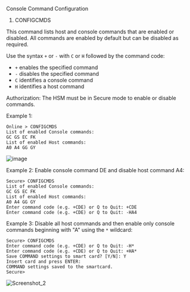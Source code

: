 Console Command Configuration

1) CONFIGCMDS

This command lists host and console commands that are enabled or disabled. All commands are enabled by default but can be disabled as required.

Use the syntax `+` or `-` with `C` or `H` followed by the command code:
- `+` enables the specified command
- `-` disables the specified command
- `C` identifies a console command
- `H` identifies a host command

Authorization: The HSM must be in Secure mode to enable or disable commands.

Example 1:
```
Online > CONFIGCMDS
List of enabled Console commands:
GC GS EC FK
List of enabled Host commands:
A0 A4 GG GY
```
![image](https://user-images.githubusercontent.com/77227227/195816544-bdd9b3ab-f05d-435b-89ff-038dc95ec07a.png)

Example 2: Enable console command DE and disable host command A4:
```
Secure> CONFIGCMDS
List of enabled Console commands:
GC GS EC FK
List of enabled Host commands:
A0 A4 GG GY
Enter command code (e.g. +CDE) or Q to Quit: +CDE
Enter command code (e.g. +CDE) or Q to Quit: -HA4
```

Example 3: Disable all host commands and then enable only console commands beginning with "A" using the `*` wildcard:
```
Secure> CONFIGCMDS
Enter command code (e.g. +CDE) or Q to Quit: -H*
Enter command code (e.g. +CDE) or Q to Quit: +HA*
Save COMMAND settings to smart card? [Y/N]: Y
Insert card and press ENTER:
COMMAND settings saved to the smartcard.
Secure>
```
![Screenshot_2](https://user-images.githubusercontent.com/77227227/195814201-26eb533c-6e97-4e74-a0a8-abf7e240f333.png)
